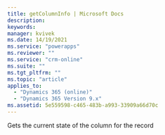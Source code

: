 ```yaml
---
title: getColumnInfo | Microsoft Docs
description:
keywords:
manager: kvivek
ms.date: 14/19/2021
ms.service: "powerapps"
ms.reviewer: ""
ms.service: "crm-online"
ms.suite: ""
ms.tgt_pltfrm: ""
ms.topic: "article"
applies_to:
  - "Dynamics 365 (online)"
  - "Dynamics 365 Version 9.x"
ms.assetid: 5e559598-c465-483b-a993-33909a66d70c
---
```


Gets the current state of the column for the record
